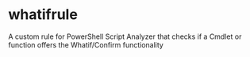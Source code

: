 # whatifrule
A custom rule for PowerShell Script Analyzer that checks if a Cmdlet or function offers the Whatif/Confirm functionality
